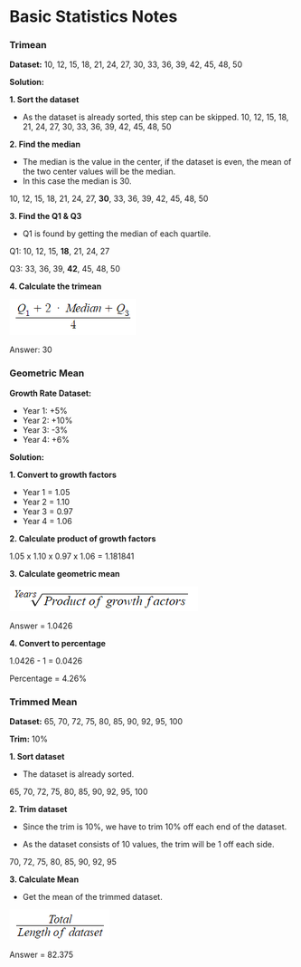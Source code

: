 # Basic Statistics Notes
### **Trimean**
**Dataset:** 10, 12, 15, 18, 21, 24, 27, 30, 33, 36, 39, 42, 45, 48, 50

**Solution:**

**1. Sort the dataset**
- As the dataset is already sorted, this step can be skipped.
10, 12, 15, 18, 21, 24, 27, 30, 33, 36, 39, 42, 45, 48, 50

**2. Find the median**
- The median is the value in the center, if the dataset is even, the mean of the two center values will be the median.
- In this case the median is 30.

10, 12, 15, 18, 21, 24, 27, **30**, 33, 36, 39, 42, 45, 48, 50

**3. Find the Q1 & Q3**

- Q1 is found by getting the median of each quartile.

Q1: 10, 12, 15, **18**, 21, 24, 27

Q3: 33, 36, 39, **42**, 45, 48, 50

**4. Calculate the trimean**

![](image-1.png)

Answer: 30

### **Geometric Mean**

**Growth Rate Dataset:**

- Year 1: +5%
- Year 2: +10%
- Year 3: -3%
- Year 4: +6%

**Solution:**

**1. Convert to growth factors**

- Year 1 = 1.05
- Year 2 = 1.10
- Year 3 = 0.97
- Year 4 = 1.06

**2. Calculate product of growth factors**

1.05 x 1.10 x 0.97 x 1.06 = 1.181841

**3. Calculate geometric mean**

![](image-2.png)

Answer = 1.0426

**4. Convert to percentage**

1.0426 - 1 = 0.0426

Percentage = 4.26%

### **Trimmed Mean**

**Dataset:**
65, 70, 72, 75, 80, 85, 90, 92, 95, 100

**Trim:**
10%

**1. Sort dataset**

- The dataset is already sorted.

65, 70, 72, 75, 80, 85, 90, 92, 95, 100

**2. Trim dataset**

- Since the trim is 10%, we have to trim 10% off each end of the dataset.

- As the dataset consists of 10 values, the trim will be 1 off each side.

70, 72, 75, 80, 85, 90, 92, 95

**3. Calculate Mean**

- Get the mean of the trimmed dataset.

![](image-3.png)

Answer = 82.375
